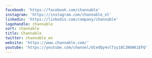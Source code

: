 ```yaml
---
facebook: 'https://facebook.com/channable'
instagram: 'https://instagram.com/channable_nl'
linkedin: 'https://linkedin.com/company/channable'
logohandle: channable
sort: channable
title: Channable
twitter: channable_en
website: 'https://www.channable.com/'
youtube: 'https://youtube.com/channel/UCedQy4vlTzy18C1N9AK1EFQ'
---
```

